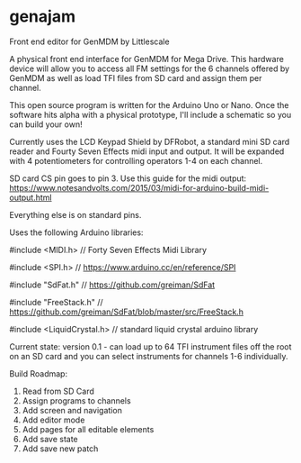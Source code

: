 # genajam
Front end editor for GenMDM by Littlescale

A physical front end interface for GenMDM for Mega Drive. This hardware device will allow you to access all FM settings for the 6 channels offered by GenMDM as well as load TFI files from SD card and assign them per channel.

This open source program is written for the Arduino Uno or Nano. Once the software hits alpha with a physical prototype, I'll include a schematic so you can build your own!

Currently uses the LCD Keypad Shield by DFRobot, a standard mini SD card reader and Fourty Seven Effects midi input and output. It will be expanded with 4 potentiometers for controlling operators 1-4 on each channel.

SD card CS pin goes to pin 3. Use this guide for the midi output: https://www.notesandvolts.com/2015/03/midi-for-arduino-build-midi-output.html

Everything else is on standard pins.

Uses the following Arduino libraries:

#include <MIDI.h> // Forty Seven Effects Midi Library

#include <SPI.h> // https://www.arduino.cc/en/reference/SPI

#include "SdFat.h" // https://github.com/greiman/SdFat

#include "FreeStack.h" // https://github.com/greiman/SdFat/blob/master/src/FreeStack.h

#include <LiquidCrystal.h> // standard liquid crystal arduino library


Current state:
version 0.1 - can load up to 64 TFI instrument files off the root on an SD card and you can select instruments for channels 1-6 individually.

Build Roadmap:
1. Read from SD Card
2. Assign programs to channels
3. Add screen and navigation
4. Add editor mode
5. Add pages for all editable elements
6. Add save state
7. Add save new patch
